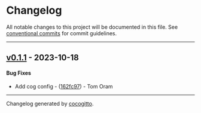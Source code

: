 # Changelog
All notable changes to this project will be documented in this file. See [conventional commits](https://www.conventionalcommits.org/) for commit guidelines.

- - -
## [v0.1.1](https://github.com/armakuni/terraform-aws-account-details/compare/v0.1.0..v0.1.1) - 2023-10-18
#### Bug Fixes
- Add cog config - ([162fc97](https://github.com/armakuni/terraform-aws-account-details/commit/162fc9722598d5dfe8ee3070321b6e54d77cb73e)) - Tom Oram

- - -

Changelog generated by [cocogitto](https://github.com/cocogitto/cocogitto).